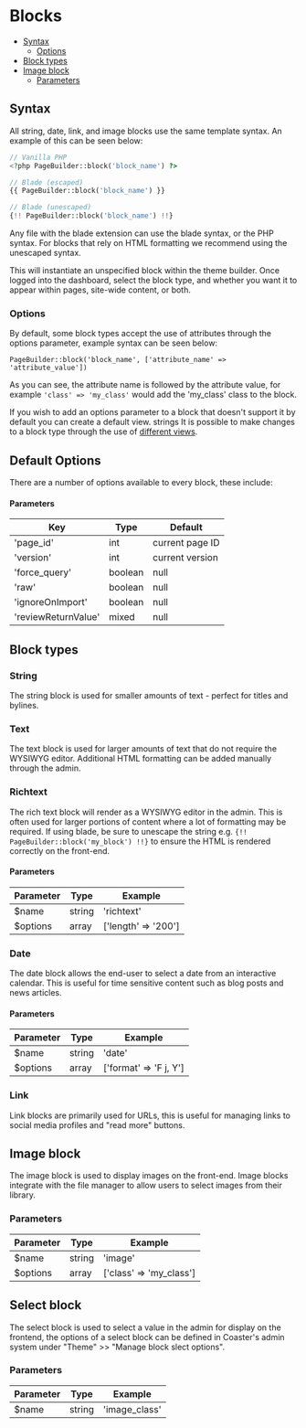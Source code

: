 # Blocks
- [Syntax](#syntax)
  - [Options](#options)
- [Block types](#block-types)
- [Image block](#image-block)
  - [Parameters](#parameters-2)

## Syntax

All string, date, link, and image blocks use the same template syntax. An example of this can be seen below:

```php
// Vanilla PHP
<?php PageBuilder::block('block_name') ?>

// Blade (escaped)
{{ PageBuilder::block('block_name') }}

// Blade (unescaped)
{!! PageBuilder::block('block_name') !!}
```

Any file with the blade extension can use the blade syntax, or the PHP syntax. For blocks that rely on HTML formatting we recommend using the unescaped syntax.

This will instantiate an unspecified block within the theme builder. Once logged into the dashboard, select the block type, and whether you want it to appear within pages, site-wide content, or both.

### Options

By default, some block types accept the use of attributes through the options parameter, example syntax can be seen below:

`PageBuilder::block('block_name', ['attribute_name' => 'attribute_value'])`

As you can see, the attribute name is followed by the attribute value, for example `'class' => 'my_class'` would add the 'my_class' class to the block.

If you wish to add an options parameter to a block that doesn't support it by default you can create a default view. strings
It is possible to make changes to a block type through the use of [different views](#).

## Default Options

There are a number of options available to every block, these include:

#### Parameters

| Key                 | Type          | Default             |
| ------------------- | ------------- | ------------------- |
| 'page_id'           | int           | current page ID     |
| 'version'           | int           | current version     |
| 'force_query'       | boolean       | null                |
| 'raw'               | boolean       | null                |
| 'ignoreOnImport'    | boolean       | null                |
| 'reviewReturnValue' | mixed         | null                |

## Block types

### String

The string block is used for smaller amounts of text - perfect for titles and bylines.

### Text

The text block is used for larger amounts of text that do not require the WYSIWYG editor. Additional HTML formatting can be added manually through the admin.

### Richtext

The rich text block will render as a WYSIWYG editor in the admin. This is often used for larger portions of content where a lot of formatting may be required. If using blade, be sure to unescape the string e.g. `{!! PageBuilder::block('my_block') !!}` to ensure the HTML is rendered correctly on the front-end.

#### Parameters

| Parameter | Type    | Example             |
| --------- | ------- | ------------------- |
| $name     | string  | 'richtext'          |
| $options  | array   | ['length' => '200'] |

### Date

The date block allows the end-user to select a date from an interactive calendar. This is useful for time sensitive content such as blog posts and news articles.

#### Parameters

| Parameter | Type    | Example                |
| --------- | ------- | ---------------------- |
| $name     | string  | 'date'                 |
| $options  | array   | ['format' => 'F j, Y'] |

### Link

Link blocks are primarily used for URLs, this is useful for managing links to social media profiles and "read more" buttons.

## Image block

The image block is used to display images on the front-end. Image blocks integrate with the file manager to allow users to select images from their library.

### Parameters

| Parameter | Type    | Example                 |
| --------- | ------- | ----------------------- |
| $name     | string  | 'image'                 |
| $options  | array   | ['class' => 'my_class'] |

## Select block

The select block is used to select a value in the admin for display on the frontend, the options of a select block can be defined in Coaster's admin system under "Theme" >> "Manage block slect options".

### Parameters

| Parameter | Type    | Example                 |
| --------- | ------- | ----------------------- |
| $name     | string  | 'image_class'           |
